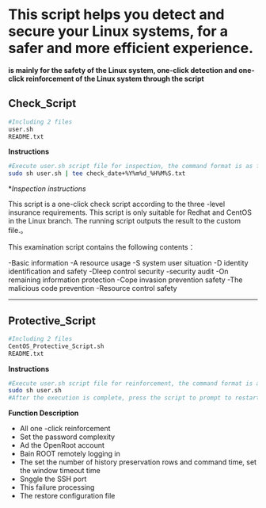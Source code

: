 # This script helps you detect and secure your Linux systems, for a safer and more efficient experience.

**is mainly for the safety of the Linux system, one-click detection and one-click reinforcement of the Linux system through the script**

## Check_Script

```bash
#Including 2 files
user.sh
README.txt
```

**Instructions**

```bash
#Execute user.sh script file for inspection, the command format is as follows
sudo sh user.sh | tee check_date+%Y%m%d_%H%M%S.txt
```

**Inspection instructions*

This script is a one-click check script according to the three -level insurance requirements. This script is only suitable for Redhat and CentOS in the Linux branch. The running script outputs the result to the custom file.。

This examination script contains the following contents：

-Basic information
-A resource usage
-S system user situation
-D identity identification and safety
-Dleep control security
-security audit
-On remaining information protection
-Cope invasion prevention safety
-The malicious code prevention
-Resource control safety

----

## Protective_Script

```bash
#Including 2 files
CentOS_Protective_Script.sh
README.txt
```

**Instructions**

```bash
#Execute user.sh script file for reinforcement, the command format is as follows
sudo sh user.sh
#After the execution is complete, press the script to prompt to restart the corresponding service
```

**Function Description**

- All one -click reinforcement
- Set the password complexity
- Ad the OpenRoot account
- Bain ROOT remotely logging in
- The set the number of history preservation rows and command time, set the window timeout time
- Snggle the SSH port
- This failure processing
- The restore configuration file
